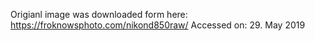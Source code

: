 Origianl image was downloaded form here: https://froknowsphoto.com/nikond850raw/
Accessed on: 29. May 2019